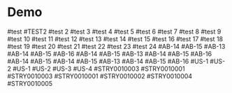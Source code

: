# Demo
#test
#TEST2
#test 2
#test 3
#test 4
#test 5
#test 6
#test 7
#test 8
#test 9
#test 10
#test 11
#test 12
#test 13
#test 14
#test 15
#test 16
#test 17
#test 18
#test 19
#test 20
#test 21
#test 22
#test 23
#test 24
#AB-14 #AB-15 
#AB-13 #AB-14 #AB-15 #AB-16 
#AB-14 #AB-15 #AB-13 #AB-14 #AB-15 #AB-16
#AB-14 #AB-15
#AB-14 #AB-15 #AB-13 #AB-14 #AB-15 #AB-16
#US-1 #US-2
#US-1 #US-2 #US-3 #US-4
#STRY0010003 #STRY0010001 
#STRY0010003 #STRY0010001	#STRY0010002 #STRY0010004 #STRY0010005 
